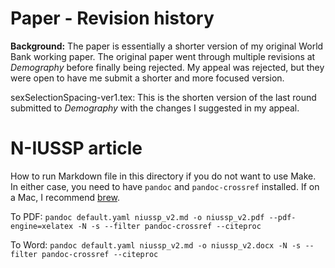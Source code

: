 # Paper - Revision history

**Background:** 
The paper is essentially a shorter version of my original World Bank working paper.
The original paper went through multiple revisions at *Demography* before finally being
rejected.
My appeal was rejected, but they were open to have me submit a shorter and more focused
version.

sexSelectionSpacing-ver1.tex: This is the shorten version of the last round submitted
to *Demography* with the changes I suggested in my appeal.


# N-IUSSP article

How to run Markdown file in this directory if you do not want to use Make.
In either case, you need to have `pandoc` and `pandoc-crossref` installed.
If on a Mac, I recommend [brew](https://brew.sh).

To PDF: 
`pandoc default.yaml niussp_v2.md -o niussp_v2.pdf --pdf-engine=xelatex -N -s --filter pandoc-crossref --citeproc`

To Word:
`pandoc default.yaml niussp_v2.md -o niussp_v2.docx -N -s --filter pandoc-crossref --citeproc`






